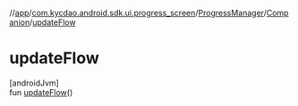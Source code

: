//[app](../../../../index.md)/[com.kycdao.android.sdk.ui.progress_screen](../../index.md)/[ProgressManager](../index.md)/[Companion](index.md)/[updateFlow](update-flow.md)

# updateFlow

[androidJvm]\
fun [updateFlow](update-flow.md)()
